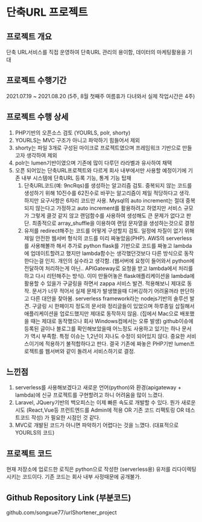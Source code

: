 # 단축URL 프로젝트

## 프로젝트 개요

단축 URL서비스를 직접 운영하여 단축URL 관리의 용이함, 데이터의 마케팅활용을 기대 

## 프로젝트 수행기간

2021.07.19 ~ 2021.08.20 (5주, 8월 첫째주 여름휴가 다녀와서 실제 작업시간은 4주)

## 프로젝트 수행 상세

1. PHP기반의 오픈소스 검토 (YOURLS, polr, shorty)
2. YOURLS는 MVC 구조가 아니고 파악하기 힘들어서 제외
3. shorty는 파일 3개로 구성된 마이크로 프로젝트였으며 프레임워크 기반으로 만들고자 생각하여 제외
4. polr는 lumen기반이였으며 기존에 많이 다루던 라라벨과 유사하여 채택
5. 오픈 되어있는 단축URL프로젝트와 다르게 회사 내부에서만 사용할 예정이기에 기존 내부 시스템에 단축URL 등록 기능, 통계 기능 탑재
   1. 단축URL코드(예: 9ncRqs)를 생성하는 알고리즘 검토. 
      중복되지 않는 코드를 생성하기 위해 10진수를 62진수로 바꾸는 알고리즘이 제일 적당하다고 생각. 
      하지만 요구사항은 6자리 코드만 사용. 
      Mysql의 auto increment는 절대 중복되지 않는다고 가정하고 auto increment를 활용하려고 하였지만 서비스 규모가 그렇게 클것 같지 않고 랜덤함수를 사용하여 생성해도 큰 문제가 없다고 판단. 
      최종적으로 array_shuffle을 이용하여 랜덤 문자열을 생성하는것으로 결정
   2. 유저를 redirect해주는 코드를 어떻게 구성할지 검토. 
      일정에 차질이 없기 위해 제일 안전한 웹서버 형식의 코드를 미리 짜놓았음(PHP). 
      AWS의 serverless를 사용해볼까 해서 추가로 python flask를 기반으로 코드를 짜놓고 lambda에 업데이트할려고 했지만 
      lambda함수는 생각했던것보다 다른 방식으로 동작한다는걸 인지. 개인의 실수라고 생각함. 
      (웹서버에 요청이 들어와서 python에 전달하여 처리하는게 아닌.. APIGateway로 요청을 받고 lambda에서 처리를 하고 다시 리턴해주는 방식). 
      이미 만들어놓은 flask애플리케이션을 lambda에 활용할 수 있을가 구글링을 하면서 zappa 서비스 발견. 
      적용해보니 제대로 동작. 문서가 너무 적어서 실제 문제가 발생했을때 디버깅하기 어려울꺼라 판단하고 다른 대안을 찾아봄.
      serverless framework라는 nodejs기반의 솔루션 발견. 
      구글링 시 한페이지 정도의 문서와 정리글들이 있었으며 하루종일 삽질해서 애플리케이션을 업로드했지만 제대로 동작하지 않음.
      (집에서 Mac으로 배포했을 때는 제대로 동작했으나 회사 Windows컴에서는 오류 발생)
      github이슈에 등록된 글이나 블로그를 확인해보았을때 어느정도 사용하고 있기는 하나 문서가 역시 부족함.
      특정 이슈는 1,2년이 지나도 수정이 되어있지 않다.
      중요한 서비스이기에 적용하기 불적합하다고 판다.
      결국 기존에 짜놓은 PHP기반 lumen프로젝트를 웹서버와 같이 돌려서 서비스하기로 결정.

## 느낀점

1. serverless를 사용해보겠다고 새로운 언어(python)와 환경(apigateway + lambda)에 신규 프로젝트를 구현할려고 하니 어려움을 많이 느겼다.
2. Laravel, JQuery기반의 백오피스는 이제 빠른 속도로 개발할 수 있다. 
   뭔가 새로운 시도 (React,Vue등 프런트엔드를 Admin에 적용 OR 기존 코드 리팩토링 OR 테스트코드 작성) 가 필요한 시점인 것 같다.
3. MVC로 개발된 코드가 아니면 파악하기 어렵다는 것을 느꼈다. (대표적으로 YOURLS의 코드)

## 프로젝트 코드

현재 저장소에 업로드한 로직은 python으로 작성한 (serverless용) 유저를 리다이렉팅 시키는 코드이다.
기존 코드는 회사 내부 사정때문에 공개불가.

## Github Repository Link (부분코드)

github.com/songxue77/urlShortener_project
